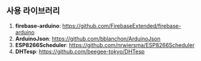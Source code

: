 ## 사용 라이브러리  

1. **firebase-arduino**: https://github.com/FirebaseExtended/firebase-arduino  
2. **ArduinoJson**: https://github.com/bblanchon/ArduinoJson  
3. **ESP8266Scheduler**: https://github.com/nrwiersma/ESP8266Scheduler  
4. **DHTesp**: https://github.com/beegee-tokyo/DHTesp  



